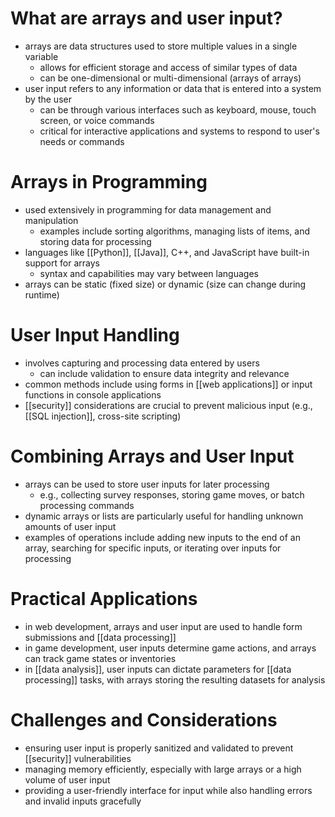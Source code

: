 # What are arrays and user input?
- arrays are data structures used to store multiple values in a single variable
	- allows for efficient storage and access of similar types of data
	- can be one-dimensional or multi-dimensional (arrays of arrays)
- user input refers to any information or data that is entered into a system by the user
	- can be through various interfaces such as keyboard, mouse, touch screen, or voice commands
	- critical for interactive applications and systems to respond to user's needs or commands

# Arrays in Programming
- used extensively in programming for data management and manipulation
	- examples include sorting algorithms, managing lists of items, and storing data for processing
- languages like [[Python]], [[Java]], C++, and JavaScript have built-in support for arrays
	- syntax and capabilities may vary between languages
- arrays can be static (fixed size) or dynamic (size can change during runtime)

# User Input Handling
- involves capturing and processing data entered by users
	- can include validation to ensure data integrity and relevance
- common methods include using forms in [[web applications]] or input functions in console applications
- [[security]] considerations are crucial to prevent malicious input (e.g., [[SQL injection]], cross-site scripting)

# Combining Arrays and User Input
- arrays can be used to store user inputs for later processing
	- e.g., collecting survey responses, storing game moves, or batch processing commands
- dynamic arrays or lists are particularly useful for handling unknown amounts of user input
- examples of operations include adding new inputs to the end of an array, searching for specific inputs, or iterating over inputs for processing

# Practical Applications
- in web development, arrays and user input are used to handle form submissions and [[data processing]]
- in game development, user inputs determine game actions, and arrays can track game states or inventories
- in [[data analysis]], user inputs can dictate parameters for [[data processing]] tasks, with arrays storing the resulting datasets for analysis

# Challenges and Considerations
- ensuring user input is properly sanitized and validated to prevent [[security]] vulnerabilities
- managing memory efficiently, especially with large arrays or a high volume of user input
- providing a user-friendly interface for input while also handling errors and invalid inputs gracefully